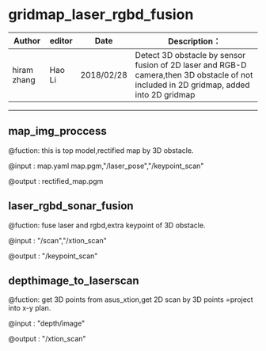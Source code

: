 
# gridmap_laser_rgbd_fusion


|  Author   | editor | Date  | Description：|
|  ----  |---- | ----  | ---- |
| hiram zhang  | Hao Li | 2018/02/28 | Detect 3D obstacle by sensor fusion of 2D laser and RGB-D camera,then 3D obstacle of not included in 2D gridmap, added into 2D gridmap |

---

## map_img_proccess
@fuction: this is top model,rectified map by 3D obstacle.

@input  : map.yaml map.pgm,"/laser_pose","/keypoint_scan"

@output : rectified_map.pgm

## laser_rgbd_sonar_fusion
@fuction: fuse laser and rgbd,extra keypoint of 3D obstacle.

@input  : "/scan","/xtion_scan"

@output : "/keypoint_scan"

## depthimage_to_laserscan

@fuction: get 3D points from asus_xtion,get 2D scan by 3D points 
=project into x-y plan.

@input  : "depth/image"

@output : "/xtion_scan"
